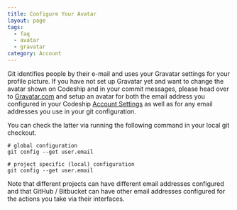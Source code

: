 ```yaml
---
title: Configure Your Avatar
layout: page
tags:
  - faq
  - avatar
  - gravatar
category: Account
---
```


Git identifies people by their e-mail and uses your Gravatar settings for your profile picture. If you have not set up Gravatar yet and want to change the avatar shown on Codeship and in your commit messages, please head over to [Gravatar.com](http://www.gravatar.com/) and setup an avatar for both the email address you configured in your Codeship [Account Settings](https://codeship.com/user/edit) as well as for any email addresses you use in your git configuration.

You can check the latter via running the following command in your local git checkout.

```shell
# global configuration
git config --get user.email

# project specific (local) configuration
git config --get user.email
```

Note that different projects can have different email addresses configured and that GitHub / Bitbucket can have other email addresses configured for the actions you take via their interfaces.
